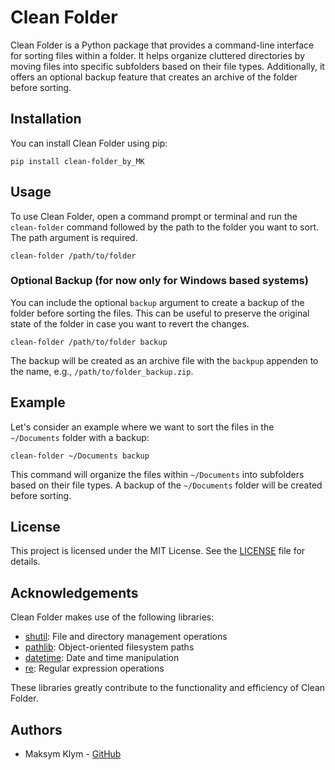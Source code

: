 # Clean Folder

Clean Folder is a Python package that provides a command-line interface for sorting files within a folder. It helps organize cluttered directories by moving files into specific subfolders based on their file types. Additionally, it offers an optional backup feature that creates an archive of the folder before sorting.

## Installation

You can install Clean Folder using pip:

```shell
pip install clean-folder_by_MK
```

## Usage

To use Clean Folder, open a command prompt or terminal and run the `clean-folder` command followed by the path to the folder you want to sort. The path argument is required.

```shell
clean-folder /path/to/folder
```

### Optional Backup (for now only for Windows based systems)

You can include the optional `backup` argument to create a backup of the folder before sorting the files. This can be useful to preserve the original state of the folder in case you want to revert the changes.

```shell
clean-folder /path/to/folder backup
```

The backup will be created as an archive file with the `backpup` appenden to the name, e.g., `/path/to/folder_backup.zip`.

## Example

Let's consider an example where we want to sort the files in the `~/Documents` folder with a backup:

```shell
clean-folder ~/Documents backup
```

This command will organize the files within `~/Documents` into subfolders based on their file types. A backup of the `~/Documents` folder will be created before sorting.

## License

This project is licensed under the MIT License. See the [LICENSE](https://github.com/takeRednotBlue/Python-core/blob/main-chgd/hw7/HW_project/clean_folder_by_MK/LICENSE) file for details.


## Acknowledgements

Clean Folder makes use of the following libraries:

- [shutil](https://docs.python.org/3/library/shutil.html): File and directory management operations
- [pathlib](https://docs.python.org/3/library/pathlib.html): Object-oriented filesystem paths
- [datetime](https://docs.python.org/3/library/datetime.html): Date and time manipulation
- [re](https://docs.python.org/3/library/re.html): Regular expression operations

These libraries greatly contribute to the functionality and efficiency of Clean Folder.

## Authors

- Maksym Klym - [GitHub](https://github.com/takeRednotBlue)
